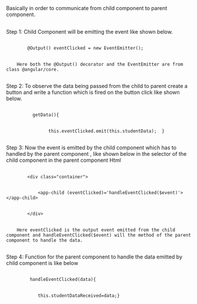 ##
Basically in order to communicate from child component to parent component.
##
Step 1: Child Component will be emitting the event like shown below.
##
            @Output() eventClicked = new EventEmitter();
##
        Here both the @Output() decorator and the EventEmitter are from class @angular/core.
##
Step 2: To observe the data being passed from the child to parent create a button and write a function which is fired on the button click like shown below.
##
              getData(){
##
                    this.eventClicked.emit(this.studentData);  }
##
Step 3: Now the event is emitted by the child component which has to handled by the parent component , like shown below in the selector of the child component in the parent component Html
##
            <div class="container">
##
                <app-child (eventClicked)='handleEventClicked($event)'></app-child>
##
            </div>
##
        Here eventClicked is the output event emitted from the child component and handleEventClicked($event) will the method of the parent component to handle the data.
##
Step 4: Function for the parent component to handle the data emitted by child component is like below
##
             handleEventClicked(data){
##
                this.studentDataReceived=data;}